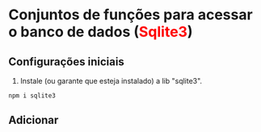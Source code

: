 # Conjuntos de funções para acessar o banco de dados (<font color='red'>Sqlite3</font>)


## Configurações iniciais 

1. Instale (ou garante que esteja instalado) a lib "sqlite3". 

~~~
npm i sqlite3 
~~~

## Adicionar 

